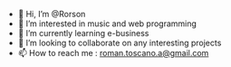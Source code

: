 - 👋 Hi, I’m @Rorson
- 👀 I’m interested in music and web programming
- 🌱 I’m currently learning e-business
- 💞️ I’m looking to collaborate on any interesting projects
- 📫 How to reach me : roman.toscano.a@gmail.com

<!---
Rorson/Rorson is a ✨ special ✨ repository because its `README.md` (this file) appears on your GitHub profile.
You can click the Preview link to take a look at your changes.
--->
